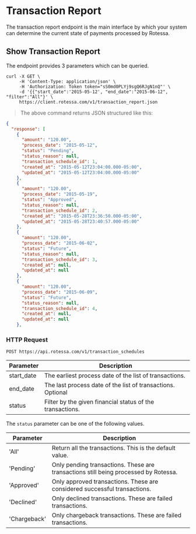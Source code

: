 # Transaction Report

The transaction report endpoint is the main interface by which your system can determine the current state of payments processed by Rotessa.

## Show Transaction Report
The endpoint provides 3 parameters which can be queried.


```shell
curl -X GET \
     -H 'Content-Type: application/json' \
     -H 'Authorization: Token token="sS0md0PLYj9sgQ6RJgN1nQ"' \
     -d '{{"start_date":'2015-05-12', "end_date":"2015-06-12", "filter":"All"}' \
     https://client.rotessa.com/v1/transaction_report.json
```

> The above command returns JSON structured like this:

```json
{
  "response": [
    {
      "amount": "120.00",
      "process_date": "2015-05-12",
      "status": "Pending",
      "status_reason": null,
      "transaction_schedule_id": 1,
      "created_at": "2015-05-12T23:04:00.000-05:00",
      "updated_at": "2015-05-12T23:04:00.000-05:00"
    },
    {
      "amount": "120.00",
      "process_date": "2015-05-19",
      "status": "Approved",
      "status_reason": null,
      "transaction_schedule_id": 2,
      "created_at": "2015-05-28T23:36:50.000-05:00",
      "updated_at": "2015-05-28T23:40:57.000-05:00"
    },
    {
      "amount": "120.00",
      "process_date": "2015-06-02",
      "status": "Future",
      "status_reason": null,
      "transaction_schedule_id": 3,
      "created_at": null,
      "updated_at": null
    },
    {
      "amount": "120.00",
      "process_date": "2015-06-09",
      "status": "Future",
      "status_reason": null,
      "transaction_schedule_id": 4,
      "created_at": null,
      "updated_at": null
    },

```


### HTTP Request

`POST https://api.rotessa.com/v1/transaction_schedules`


Parameter | Description
--------- | -------
start_date | The earliest process date of the list of transactions.
end_date | The last process date of the list of transactions. Optional
status | Filter by the given financial status of the transactions.

The `status` parameter can be one of the following values.

Parameter | Description
--------- | -------
'All' | Return all the transactions. This is the default value.
'Pending' | Only pending transactions. These are transactions still being processed by Rotessa.
'Approved' | Only approved transactions. These are considered successful transactions.
'Declined' | Only declined transactions. These are failed transactions.
'Chargeback' | Only chargeback transactions. These are failed transactions.



